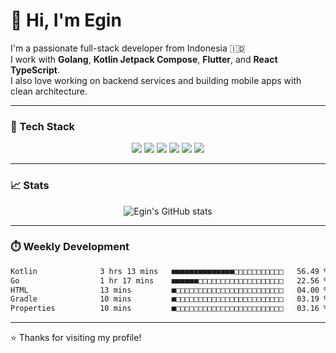 # 👋 Hi, I'm Egin

I'm a passionate full-stack developer from Indonesia 🇮🇩  
I work with **Golang**, **Kotlin Jetpack Compose**, **Flutter**, and **React TypeScript**.  
I also love working on backend services and building mobile apps with clean architecture.

---

### 🧰 Tech Stack

<p align="center">
  <img src="https://img.shields.io/badge/-Golang-00ADD8?logo=go&logoColor=white&style=flat" />
  <img src="https://img.shields.io/badge/-Kotlin-7F52FF?logo=kotlin&logoColor=white&style=flat" />
  <img src="https://img.shields.io/badge/-Flutter-02569B?logo=flutter&logoColor=white&style=flat" />
  <img src="https://img.shields.io/badge/-React-61DAFB?logo=react&logoColor=black&style=flat" />
  <img src="https://img.shields.io/badge/-PostgreSQL-336791?logo=postgresql&logoColor=white&style=flat" />
  <img src="https://img.shields.io/badge/-Docker-2496ED?logo=docker&logoColor=white&style=flat" />
</p>

---

### 📈 Stats

<p align="center">
  <img src="https://github-readme-stats.vercel.app/api?username=egin10&show_icons=true&theme=radical" alt="Egin's GitHub stats" />
  <!-- <img src="https://streak-stats.demolab.com/?user=egin10&theme=radical" alt="GitHub Streak" /> -->
  <!-- <img src="https://github-readme-stats.vercel.app/api/top-langs/?username=egin10&layout=compact&theme=radical" alt="Top Languages" /> -->
</p>

---

### ⏱️ Weekly Development

<!--START_SECTION:waka-->

```txt
Kotlin              3 hrs 13 mins   ■■■■■■■■■■■■■■□□□□□□□□□□□   56.49 %
Go                  1 hr 17 mins    ■■■■■■□□□□□□□□□□□□□□□□□□□   22.56 %
HTML                13 mins         ■□□□□□□□□□□□□□□□□□□□□□□□□   04.00 %
Gradle              10 mins         ■□□□□□□□□□□□□□□□□□□□□□□□□   03.19 %
Properties          10 mins         ■□□□□□□□□□□□□□□□□□□□□□□□□   03.16 %
```

<!--END_SECTION:waka-->

---

⭐️ Thanks for visiting my profile!
